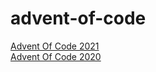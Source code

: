 # advent-of-code
[Advent Of Code 2021](https://adventofcode.com/2021)  
[Advent Of Code 2020](https://adventofcode.com/2020)
